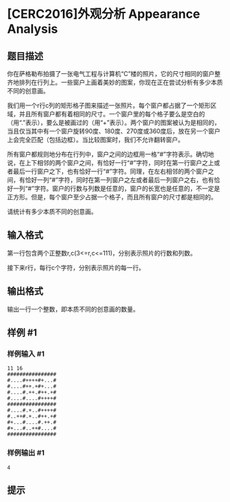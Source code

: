 # [CERC2016]外观分析 Appearance Analysis

## 题目描述

你在萨格勒布拍摄了一张电气工程与计算机“C”楼的照片，它的尺寸相同的窗户整齐地排列在行列上。一些窗户上画着美妙的图案，你现在正在尝试分析有多少本质不同的创意画。


我们用一个r行c列的矩形格子图来描述一张照片。每个窗户都占据了一个矩形区域，并且所有窗户都有着相同的尺寸。一个窗户里的每个格子要么是空白的（用“.”表示），要么是被画过的（用“+”表示）。两个窗户的图案被认为是相同的，当且仅当其中有一个窗户旋转90度、180度、270度或360度后，放在另一个窗户上会完全匹配（包括边框）。当比较图案时，我们不允许翻转窗户。


所有窗户都规则地分布在行列中，窗户之间的边框用一格“#”字符表示。确切地说，在上下相邻的两个窗户之间，有恰好一行“#”字符，同时在第一行窗户之上或者最后一行窗户之下，也有恰好一行“#”字符。同理，在左右相邻的两个窗户之间，有恰好一列“#”字符，同时在第一列窗户之左或者最后一列窗户之右，也有恰好一列“#”字符。窗户的行数与列数是任意的，窗户的长宽也是任意的，不一定是正方形。但是，每个窗户至少占据一个格子，而且所有窗户的尺寸都是相同的。


请统计有多少本质不同的创意画。


## 输入格式

第一行包含两个正整数r,c(3<=r,c<=111)，分别表示照片的行数和列数。

接下来r行，每行c个字符，分别表示照片的每一行。


## 输出格式

输出一行一个整数，即本质不同的创意画的数量。


## 样例 #1

### 样例输入 #1
```
11 16
################
#....#++++#+...#
#....#++.+#+...#
#....#.++.#++.+#
#....#....#++++#
################
#....#.+..#++++#
#..++#.+..#++.+#
#+...#....#.++.#
#+...#..++#....#
################
```

### 样例输出 #1

```
4
```

## 提示


